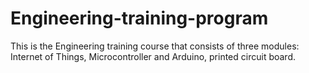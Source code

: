 # Engineering-training-program

This is the Engineering training course that consists of three modules: Internet of Things, Microcontroller and Arduino, 
printed circuit board.
